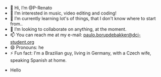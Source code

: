 - 👋 Hi, I’m @P-Renato
- 👀 I’m interested in music, video editing and coding!
- 🌱 I’m currently learning lot's of things, that I don't know where to start from..
- 💞️ I’m looking to collaborate on anything, at the moment.
- 📫 You can reach me at my e-mail: paulo.borupdebakker@dci-student.org
- 😄 Pronouns: he
- ⚡ Fun fact: I'm a Brazilian guy, living in Germany, with a Czech wife, speaking Spanish at home. 

<!---
P-Renato/P-Renato is a ✨ special ✨ repository because its `README.md` (this file) appears on your GitHub profile.
You can click the Preview link to take a look at your changes.
--->
- Hello
